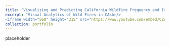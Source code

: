 ```yaml
---
title: "Visualizing and Predicting California Wildfire Frequency and Impact"
excerpt: "Visual Analytics of Wild Fires in CA<br/>
<iframe width="560" height="315" src="https://www.youtube.com/embed/CZsLpW2xLho?si=tvzUsCh0HBqBvXaD" title="YouTube video player" frameborder="0" allow="accelerometer; autoplay; clipboard-write; encrypted-media gyroscope; picture-in-picture; web-share" referrerpolicy="strict-origin-when-cross-origin" allowfullscreen><iframe>"
collection: portfolio
---
```


placeholder